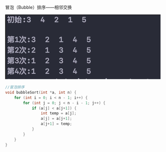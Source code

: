冒泡（Bubble）排序——相邻交换



![image-20190613205952434](mao-pao-pai-xu.assets/image-20190613205952434.png)

```c
//冒泡排序
void bubbleSort(int *a, int n) {
    for (int i = 0; i < n - 1; i++) {
        for (int j = 0; j < n - i - 1; j++) {
            if (a[j] < a[j+1]) {
                int temp = a[j];
                a[j] = a[j+1];
                a[j+1] = temp;
            }
        }
    }
}
```

